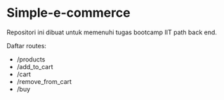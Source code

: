 # Simple-e-commerce
Repositori ini dibuat untuk memenuhi tugas bootcamp IIT path back end. 

Daftar routes: 
- /products
- /add_to_cart
- /cart
- /remove_from_cart
- /buy
